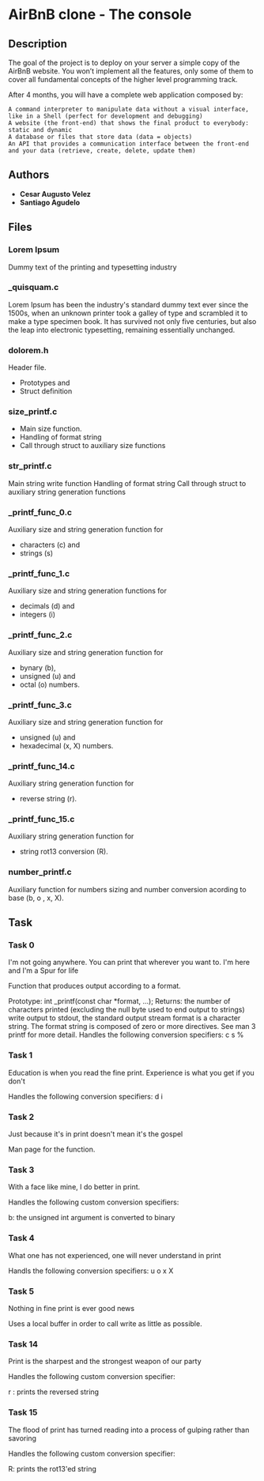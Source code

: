 # AirBnB clone - The console

## Description
The goal of the project is to deploy on your server a simple copy of the AirBnB website.
You won’t implement all the features, only some of them to cover all fundamental concepts of the higher level programming track.

After 4 months, you will have a complete web application composed by:

    A command interpreter to manipulate data without a visual interface, like in a Shell (perfect for development and debugging)
    A website (the front-end) that shows the final product to everybody: static and dynamic
    A database or files that store data (data = objects)
    An API that provides a communication interface between the front-end and your data (retrieve, create, delete, update them)


## Authors
* **Cesar Augusto Velez** 
* **Santiago Agudelo**
## Files

### Lorem Ipsum
Dummy text of the printing and typesetting industry

### _quisquam.c
Lorem Ipsum has been the industry's standard dummy text ever since the 1500s,
when an unknown printer took a galley of type and scrambled it to make a
type specimen book. It has survived not only five centuries, but also the
leap into electronic typesetting, remaining essentially unchanged.

### dolorem.h
Header file.
* Prototypes and
* Struct definition

### size_printf.c
* Main size function.
* Handling of format string
* Call through struct to auxiliary size functions

### str_printf.c
Main string write function
Handling of format string
Call through struct to auxiliary string generation functions

### _printf_func_0.c
Auxiliary size and string generation function for
* characters (c) and
* strings (s)

### _printf_func_1.c
Auxiliary size and string generation functions for
* decimals (d) and
* integers (i)

### _printf_func_2.c
Auxiliary size and string generation function for
* bynary (b),
* unsigned (u) and
* octal (o) numbers.

### _printf_func_3.c
Auxiliary size and string generation function for
* unsigned (u) and
* hexadecimal (x, X) numbers.

### _printf_func_14.c
Auxiliary string generation function for
* reverse string (r).

### _printf_func_15.c
Auxiliary string generation function for
* string rot13 conversion (R).

### number_printf.c
Auxiliary function for numbers sizing and number conversion acording to base (b, o , x, X).
## Task
### Task 0
I'm not going anywhere. You can print that wherever you want to. I'm here and I'm a Spur for life

Function that produces output according to a format.

Prototype: int _printf(const char *format, ...);
Returns: the number of characters printed (excluding the null byte used to end output to strings)
write output to stdout, the standard output stream
format is a character string. The format string is composed of zero or more directives. See man 3 printf for more detail. 
Handles the following conversion specifiers:
c
s
%


### Task 1
Education is when you read the fine print. Experience is what you get if you don't 

Handles the following conversion specifiers:
d
i


### Task 2
Just because it's in print doesn't mean it's the gospel

Man page for the function.

### Task 3
With a face like mine, I do better in print.

Handles the following custom conversion specifiers:

b: the unsigned int argument is converted to binary 


### Task 4
What one has not experienced, one will never understand in print 

Handls the following conversion specifiers:
u
o
x
X

### Task 5
Nothing in fine print is ever good news

Uses a local buffer in order to call write as little as possible.



### Task 14
Print is the sharpest and the strongest weapon of our party

Handles the following custom conversion specifier:

r : prints the reversed string


### Task 15
The flood of print has turned reading into a process of gulping rather than savoring

Handles the following custom conversion specifier:

R: prints the rot13'ed string
